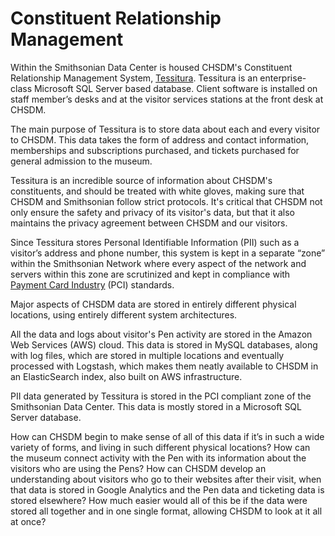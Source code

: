 # Constituent Relationship Management

Within the Smithsonian Data Center is housed CHSDM's Constituent Relationship Management System, [Tessitura](http://www.tessituranetwork.com). Tessitura is an enterprise-class Microsoft SQL Server based database. Client software is installed on staff member’s desks and at the visitor services stations at the front desk at CHSDM. 

The main purpose of Tessitura is to store data about each and every visitor to CHSDM. This data takes the form of address and contact information, memberships and subscriptions purchased, and tickets purchased for general admission to the museum. 

Tessitura is an incredible source of information about CHSDM's constituents, and should be treated with white gloves, making sure that CHSDM and Smithsonian follow strict protocols. It's critical that CHSDM not only ensure the safety and privacy of its visitor's data, but that it also maintains the privacy agreement between CHSDM and our visitors.

Since Tessitura stores Personal Identifiable Information (PII) such as a visitor’s address and phone number, this system is kept in a separate “zone” within the Smithsonian Network where every aspect of the network and servers within this zone are scrutinized and kept in compliance with [Payment Card Industry](https://en.wikipedia.org/wiki/Payment_Card_Industry_Data_Security_Standard) (PCI) standards.

Major aspects of CHSDM data are stored in entirely different physical locations, using entirely different system architectures.

All the data and logs about visitor's Pen activity are stored in the Amazon Web Services (AWS) cloud. This data is stored in MySQL databases, along with log files, which are stored in multiple locations and eventually processed with Logstash, which makes them neatly available to CHSDM in an ElasticSearch index, also built on AWS infrastructure. 

PII data generated by Tessitura is stored in the PCI compliant zone of the Smithsonian Data Center. This data is mostly stored in a Microsoft SQL Server database. 

How can CHSDM begin to make sense of all of this data if it’s in such a wide variety of forms, and living in such different physical locations? How can the museum connect activity with the Pen with its information about the visitors who are using the Pens? How can CHSDM develop an understanding about visitors who go to their websites after their visit, when that data is stored in Google Analytics and the Pen data and ticketing data is stored elsewhere? How much easier would all of this be if the data were stored all together and in one single format, allowing CHSDM to look at it all at once?
